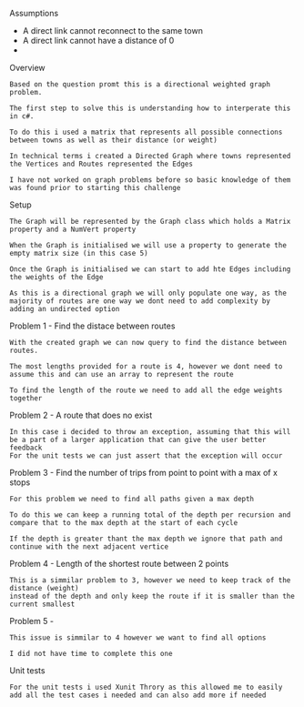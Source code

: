 ﻿Assumptions 
- A direct link cannot reconnect to the same town
- A direct link cannot have a distance of 0
- 

Overview

	Based on the question promt this is a directional weighted graph problem.

	The first step to solve this is understanding how to interperate this in c#.

	To do this i used a matrix that represents all possible connections between towns as well as their distance (or weight)

	In technical terms i created a Directed Graph where towns represented the Vertices and Routes represented the Edges

	I have not worked on graph problems before so basic knowledge of them was found prior to starting this challenge

Setup

	The Graph will be represented by the Graph class which holds a Matrix property and a NumVert property

	When the Graph is initialised we will use a property to generate the empty matrix size (in this case 5)

	Once the Graph is initialised we can start to add hte Edges including the weights of the Edge

	As this is a directional graph we will only populate one way, as the majority of routes are one way we dont need to add complexity by adding an undirected option

Problem 1 - Find the distace between routes

	With the created graph we can now query to find the distance between routes.

	The most lengths provided for a route is 4, however we dont need to assume this and can use an array to represent the route 

	To find the length of the route we need to add all the edge weights together

Problem 2 - A route that does no exist

	In this case i decided to throw an exception, assuming that this will be a part of a larger application that can give the user better feedback
	For the unit tests we can just assert that the exception will occur

Problem 3 - Find the number of trips from point to point with a max of x stops
	
	For this problem we need to find all paths given a max depth 

	To do this we can keep a running total of the depth per recursion and compare that to the max depth at the start of each cycle 

	If the depth is greater thant the max depth we ignore that path and continue with the next adjacent vertice

Problem 4 - Length of the shortest route between 2 points
	
	This is a simmilar problem to 3, however we need to keep track of the distance (weight) 
	instead of the depth and only keep the route if it is smaller than the current smallest

Problem 5 - 
	
	This issue is simmilar to 4 however we want to find all options

	I did not have time to complete this one

Unit tests
	
	For the unit tests i used Xunit Throry as this allowed me to easily add all the test cases i needed and can also add more if needed

	
	



